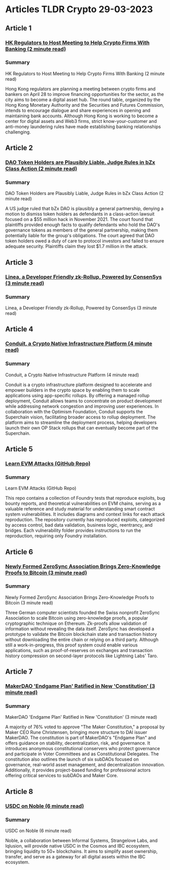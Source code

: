 # Articles TLDR Crypto 29-03-2023

## Article 1
### [HK Regulators to Host Meeting to Help Crypto Firms With Banking (2 minute read)](https://tldr.tech)
### Summary 
 HK Regulators to Host Meeting to Help Crypto Firms With Banking (2 minute read)

Hong Kong regulators are planning a meeting between crypto firms and bankers on April 28 to improve financing opportunities for the sector, as the city aims to become a digital asset hub. The round table, organized by the Hong Kong Monetary Authority and the Securities and Futures Commission, intends to encourage dialogue and share experiences in opening and maintaining bank accounts. Although Hong Kong is working to become a center for digital assets and Web3 firms, strict know-your-customer and anti-money laundering rules have made establishing banking relationships challenging.

## Article 2
### [DAO Token Holders are Plausibly Liable, Judge Rules in bZx Class Action (2 minute read)](https://tldr.tech)
### Summary 
 DAO Token Holders are Plausibly Liable, Judge Rules in bZx Class Action (2 minute read)

A US judge ruled that bZx DAO is plausibly a general partnership, denying a motion to dismiss token holders as defendants in a class-action lawsuit focused on a $55 million hack in November 2021. The court found that plaintiffs provided enough facts to qualify defendants who hold the DAO's governance tokens as members of the general partnership, making them potentially liable for the group's obligations. The court agreed that DAO token holders owed a duty of care to protocol investors and failed to ensure adequate security. Plaintiffs claim they lost $1.7 million in the attack.

## Article 3
### [Linea, a Developer Friendly zk-Rollup, Powered by ConsenSys (3 minute read)](https://tldr.tech)
### Summary 
 <span>Linea, a Developer Friendly zk-Rollup, Powered by ConsenSys (3 minute read)

## Article 4
### [Conduit, a Crypto Native Infrastructure Platform (4 minute read)](https://tldr.tech)
### Summary 
 Conduit, a Crypto Native Infrastructure Platform (4 minute read)

Conduit is a crypto infrastructure platform designed to accelerate and empower builders in the crypto space by enabling them to scale applications using app-specific rollups. By offering a managed rollup deployment, Conduit allows teams to concentrate on product development while addressing network congestion and improving user experiences. In collaboration with the Optimism Foundation, Conduit supports the Superchain vision, facilitating broader access to rollup deployment. The platform aims to streamline the deployment process, helping developers launch their own OP Stack rollups that can eventually become part of the Superchain.

## Article 5
### [Learn EVM Attacks (GitHub Repo)](https://tldr.tech)
### Summary 
 Learn EVM Attacks (GitHub Repo)

This repo contains a collection of Foundry tests that reproduce exploits, bug bounty reports, and theoretical vulnerabilities on EVM chains, serving as a valuable reference and study material for understanding smart contract system vulnerabilities. It includes diagrams and context links for each attack reproduction. The repository currently has reproduced exploits, categorized by access control, bad data validation, business logic, reentrancy, and bridges. Each vulnerability folder provides instructions to run the reproduction, requiring only Foundry installation.

## Article 6
### [Newly Formed ZeroSync Association Brings Zero-Knowledge Proofs to Bitcoin (3 minute read)](https://tldr.tech)
### Summary 
 Newly Formed ZeroSync Association Brings Zero-Knowledge Proofs to Bitcoin (3 minute read)

Three German computer scientists founded the Swiss nonprofit ZeroSync Association to scale Bitcoin using zero-knowledge proofs, a popular cryptographic technique on Ethereum. Zk-proofs allow validation of information without revealing the data itself. ZeroSync has developed a prototype to validate the Bitcoin blockchain state and transaction history without downloading the entire chain or relying on a third party. Although still a work-in-progress, this proof system could enable various applications, such as proof-of-reserves on exchanges and transaction history compression on second-layer protocols like Lightning Labs' Taro.

## Article 7
### [MakerDAO 'Endgame Plan' Ratified in New 'Constitution' (3 minute read)](https://tldr.tech)
### Summary 
 MakerDAO 'Endgame Plan' Ratified in New 'Constitution' (3 minute read)

A majority of 76% voted to approve "The Maker Constitution," a proposal by Maker CEO Rune Christensen, bringing more structure to DAI issuer MakerDAO. The constitution is part of MakerDAO's "Endgame Plan" and offers guidance on stability, decentralization, risk, and governance. It introduces anonymous constitutional conservers who protect governance and participate in Voter Committees and as Constitutional Delegates. The constitution also outlines the launch of six subDAOs focused on governance, real-world asset management, and decentralization innovation. Additionally, it provides project-based funding for professional actors offering critical services to subDAOs and Maker Core.

## Article 8
### [USDC on Noble (6 minute read)](https://tldr.tech)
### Summary 
 USDC on Noble (6 minute read)

Noble, a collaboration between Informal Systems, Strangelove Labs, and Iqlusion, will provide native USDC in the Cosmos and IBC ecosystem, bringing liquidity to 50+ blockchains. It aims to simplify asset ownership, transfer, and serve as a gateway for all digital assets within the IBC ecosystem.

